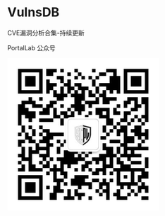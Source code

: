 # VulnsDB
CVE漏洞分析合集-持续更新



PortalLab 公众号

![image](https://github.com/StarCrossPortal/VulnsDB/blob/master/assets/Portal_wechat.jpg)